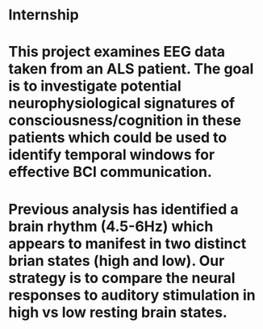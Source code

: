 # Internship

# This project examines EEG data taken from an ALS patient. The goal is to investigate potential neurophysiological signatures of consciousness/cognition in these patients which could be used to identify temporal windows for effective BCI communication.

# Previous analysis has identified a brain rhythm (4.5-6Hz) which appears to manifest in two distinct brian states (high and low). Our strategy is to compare the neural responses to auditory stimulation in high vs low resting brain states. 

